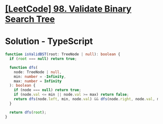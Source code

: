 # [[LeetCode] 98. Validate Binary Search Tree](https://leetcode.com/problems/validate-binary-search-tree/description)

# Solution - TypeScript

```typescript
function isValidBST(root: TreeNode | null): boolean {
  if (root === null) return true;

  function dfs(
    node: TreeNode | null,
    min: number = -Infinity,
    max: number = Infinity
  ): boolean {
    if (node === null) return true;
    if (node.val <= min || node.val >= max) return false;
    return dfs(node.left, min, node.val) && dfs(node.right, node.val, max);
  }

  return dfs(root);
}
```
